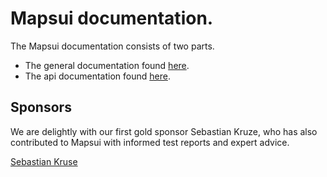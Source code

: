 # **Mapsui** documentation.

The Mapsui documentation consists of two parts.
- The general documentation found [here](http://mapsui.github.io/Mapsui/documentation/Home.html).
- The api documentation found [here](http://mapsui.github.io/Mapsui/api/index.html).

## Sponsors

We are delightly with our first gold sponsor Sebastian Kruze, who has also contributed to Mapsui with informed test reports and expert advice.

[Sebastian Kruse](https://github.com/Sebastian1989101)

